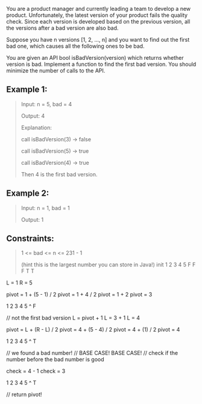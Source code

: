 You are a product manager and currently leading a team to develop a new product. Unfortunately, the latest version of your product fails the quality check. Since each version is developed based on the previous version, all the versions after a bad version are also bad.

Suppose you have n versions [1, 2, ..., n] and you want to find out the first bad one, which causes all the following ones to be bad.

You are given an API bool isBadVersion(version) which returns whether version is bad. Implement a function to find the first bad version. You should minimize the number of calls to the API.

## Example 1:
> Input: n = 5, bad = 4
>
> Output: 4
>
> Explanation:
>
> call isBadVersion(3) -> false
>
> call isBadVersion(5) -> true
>
> call isBadVersion(4) -> true
>
> Then 4 is the first bad version.

## Example 2:
> Input: n = 1, bad = 1
>
>Output: 1

## Constraints:
> 1 <= bad <= n <= 231 - 1
>
> (hint this is the largest number you can store in Java!)
init
1  2  3  4  5
F  F  F  T  T

L = 1
R = 5

pivot = 1 + (5 - 1) / 2
pivot = 1 + 4 / 2
pivot = 1 + 2
pivot = 3

1  2  3  4  5
      ^
      F

// not the first bad version
L = pivot + 1
L = 3 + 1
L = 4

pivot = L + (R - L) / 2
pivot = 4 + (5 - 4) / 2
pivot = 4 + (1) / 2
pivot = 4

1  2  3  4  5
         ^
         T

// we found a bad number!
// BASE CASE! BASE CASE!
// check if the number before the bad number is good

check = 4 - 1
check = 3

1  2  3  4  5
      ^
      T

// return pivot!